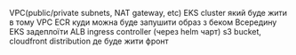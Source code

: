 VPC(public/private subnets, NAT gateway, etc)
EKS cluster який буде жити в тому VPC
ECR куди можна буде запушити образ з беком
Всередину EKS задеплоїти ALB ingress controller (через helm чарт)
s3 bucket, cloudfront distribution де буде жити фронт
